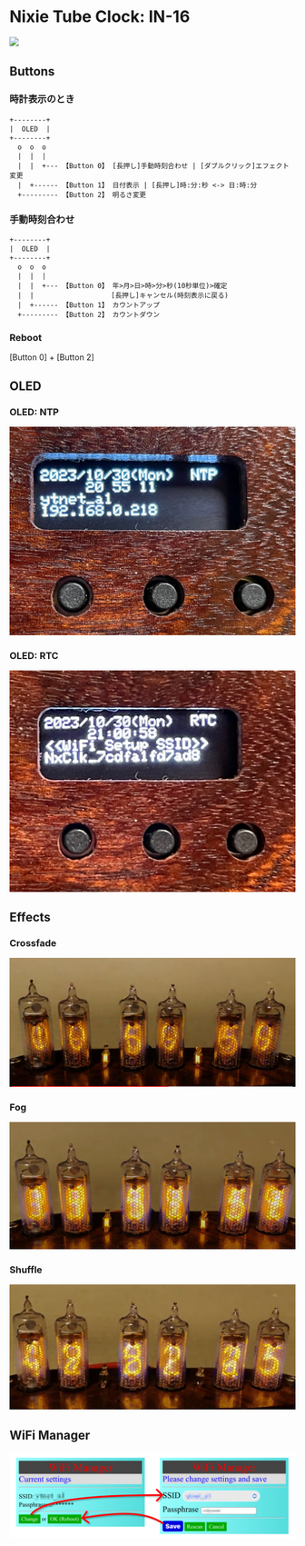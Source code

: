 # Nixie Tube Clock: IN-16

![](docs/fits/photo01.webp)

## Buttons

### 時計表示のとき
``` text
+--------+
|  OLED  |
+--------+
  o  o  o
  |  |  |
  |  |  +--- 【Button 0】 [長押し]手動時刻合わせ | [ダブルクリック]エフェクト変更
  |  +------ 【Button 1】 日付表示 | [長押し]時:分:秒 <-> 日:時:分
  +--------- 【Button 2】 明るさ変更
```

### 手動時刻合わせ
``` text
+--------+
|  OLED  |
+--------+
  o  o  o
  |  |  |
  |  |  +--- 【Button 0】 年>月>日>時>分>秒(10秒単位)>確定
  |  |                   [長押し]キャンセル(時刻表示に戻る)
  |  +------ 【Button 1】 カウントアップ
  +--------- 【Button 2】 カウントダウン

```

### Reboot
[Button 0] + [Button 2]


## OLED

### OLED: NTP
![OLED-NTP](docs/figs/OLED-NTP.jpg)

### OLED: RTC
![OLED-RTC](docs/figs/OLED-RTC.jpg)

## Effects

### Crossfade
[![Crossfade](docs/movies/crossfade.jpg)](https://youtu.be/TvNmbtA_Buw?si=GQT42kCDqJkb_wn9)

### Fog
[![Fog](docs/movies/fog.jpg)](https://youtu.be/mSKaQIv3eQ8?si=7f47oo0_3DHgH0Qz)

### Shuffle
[![Shuffle](docs/movies/shuffle.jpg)](https://youtu.be/e5-Y6pX2xRI?si=2QsZdDAW-V6RgD0h)

## WiFi Manager

![WiFi Manger](docs/figs/WiFi_Manager.png)
